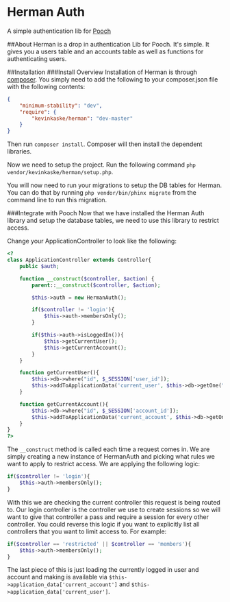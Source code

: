 # Herman Auth
A simple authentication lib for [Pooch](http://www.poochhq.com)

##About
Herman is a drop in authentication Lib for Pooch. It's simple. It gives you a users table and an accounts table as well as functions for
authenticating users.

##Installation
###Install Overview
Installation of Herman is through [composer](https://getcomposer.org). You simply need to add the following to your composer.json
file with the following contents:
```json
{
	"minimum-stability": "dev",
	"require": {
		"kevinkaske/herman": "dev-master"
	}
}
```

Then run `composer install`. Composer will then install the dependent libraries.

Now we need to setup the project. Run the following command `php vendor/kevinkaske/herman/setup.php`.

You will now need to run your migrations to setup the DB tables for Herman. You can do that by running `php vendor/bin/phinx migrate` from
the command line to run this migration.

###Integrate with Pooch
Now that we have installed the Herman Auth library and setup the database tables, we need to use this library to restrict access.

Change your ApplicationController to look like the following:
```php
<?
class ApplicationController extends Controller{
	public $auth;

	function __construct($controller, $action) {
		parent::__construct($controller, $action);

		$this->auth = new HermanAuth();

		if($controller != 'login'){
			$this->auth->membersOnly();
		}

		if($this->auth->isLoggedIn()){
			$this->getCurrentUser();
			$this->getCurrentAccount();
		}
	}

	function getCurrentUser(){
		$this->db->where("id", $_SESSION['user_id']);
		$this->addToApplicationData('current_user', $this->db->getOne("users"));
	}

	function getCurrentAccount(){
		$this->db->where("id", $_SESSION['account_id']);
		$this->addToApplicationData('current_account', $this->db->getOne("accounts"));
	}
}
?>
```
The `__construct` method is called each time a request comes in. We are simply creating a new instance of
HermanAuth and picking what rules we want to apply to restrict access. We are applying the following logic:
```php
if($controller != 'login'){
	$this->auth->membersOnly();
}
```
With this we are checking the current controller this request is being routed to. Our login controller is the controller we use to create
sessions so we will want to give that controller a pass and require a session for every other controller. You could reverse this logic if
you want to explicitly list all controllers that you want to limit access to. For example:
```php
if($controller == 'restricted' || $controller == 'members'){
	$this->auth->membersOnly();
}
```
The last piece of this is just loading the currently logged in user and account and making is available via
`$this->application_data['current_account']`  and `$this->application_data['current_user']`.
